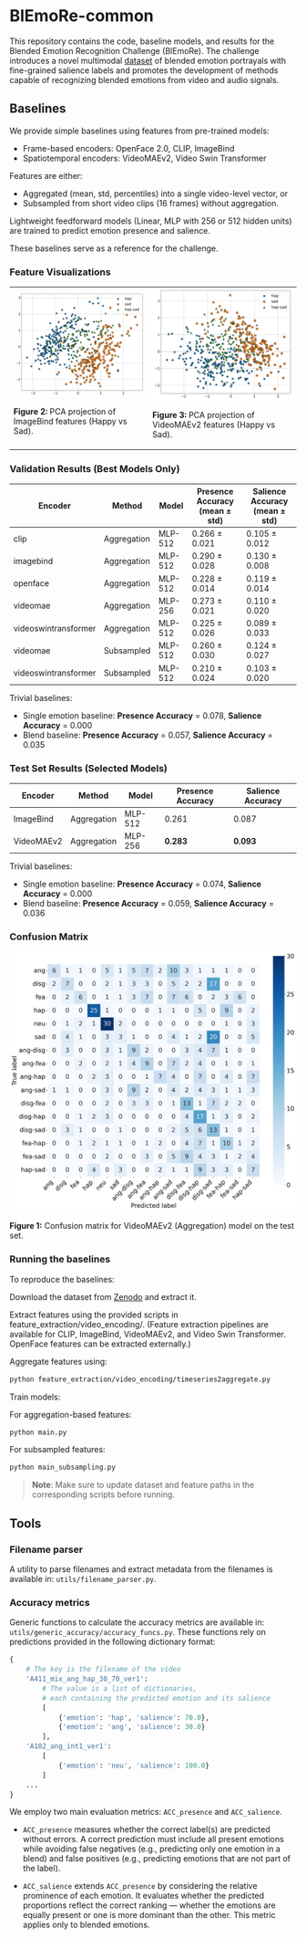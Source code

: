 # BlEmoRe-common

This repository contains the code, baseline models, and results for the Blended Emotion Recognition Challenge (BlEmoRe). 
The challenge introduces a novel multimodal [dataset](https://zenodo.org/records/15096942) of blended emotion portrayals 
with fine-grained salience labels and promotes the development of methods capable of recognizing blended emotions from video and audio signals.

## Baselines

We provide simple baselines using features from pre-trained models:

* Frame-based encoders: OpenFace 2.0, CLIP, ImageBind
* Spatiotemporal encoders: VideoMAEv2, Video Swin Transformer

Features are either:

* Aggregated (mean, std, percentiles) into a single video-level vector, or
* Subsampled from short video clips (16 frames) without aggregation.

Lightweight feedforward models (Linear, MLP with 256 or 512 hidden units) are trained to predict emotion presence and salience.

These baselines serve as a reference for the challenge.

### Feature Visualizations

<div align="center">
  <table>
    <tr>
      <td>
        <img src="data/plots/pca_imagebind_hap_sad.png" alt="ImageBind Features" width="400"/>
        <p><b>Figure 2:</b> PCA projection of ImageBind features (Happy vs Sad).</p>
      </td>
      <td>
        <img src="data/plots/pca_videomae_hap_sad.png" alt="VideoMAEv2 Features" width="400"/>
        <p><b>Figure 3:</b> PCA projection of VideoMAEv2 features (Happy vs Sad).</p>
      </td>
    </tr>
  </table>
</div>

### Validation Results (Best Models Only)

| Encoder              | Method        | Model      | Presence Accuracy (mean ± std) | Salience Accuracy (mean ± std) |
|----------------------|---------------|------------|--------------------------------|--------------------------------|
| clip                  | Aggregation   | MLP-512    | 0.266 ± 0.021                  | 0.105 ± 0.012                  |
| imagebind             | Aggregation   | MLP-512    | 0.290 ± 0.028                  | 0.130 ± 0.008                  |
| openface              | Aggregation   | MLP-512    | 0.228 ± 0.014                  | 0.119 ± 0.014                  |
| videomae              | Aggregation   | MLP-256    | 0.273 ± 0.021                  | 0.110 ± 0.020                  |
| videoswintransformer  | Aggregation   | MLP-512    | 0.225 ± 0.026                  | 0.089 ± 0.033                  |
| videomae              | Subsampled    | MLP-512    | 0.260 ± 0.030                  | 0.124 ± 0.027                  |
| videoswintransformer  | Subsampled    | MLP-512    | 0.210 ± 0.024                  | 0.103 ± 0.020                  |

Trivial baselines:
- Single emotion baseline: **Presence Accuracy** = 0.078, **Salience Accuracy** = 0.000
- Blend baseline: **Presence Accuracy** = 0.057, **Salience Accuracy** = 0.035

### Test Set Results (Selected Models)

| Encoder     | Method        | Model      | Presence Accuracy | Salience Accuracy |
|-------------|---------------|------------|-------------------|-------------------|
| ImageBind   | Aggregation    | MLP-512    | 0.261             | 0.087             |
| VideoMAEv2  | Aggregation    | MLP-256    | **0.283**         | **0.093**         |

Trivial baselines:
- Single emotion baseline: **Presence Accuracy** = 0.074, **Salience Accuracy** = 0.000
- Blend baseline: **Presence Accuracy** = 0.059, **Salience Accuracy** = 0.036

### Confusion Matrix

<div align="left">
  <img src="data/plots/confusion_matrix_videomae_test_bigger_fontsize.png" alt="Confusion Matrix" width="600"/>
  <p><b>Figure 1:</b> Confusion matrix for VideoMAEv2 (Aggregation) model on the test set.</p>
</div>

### Running the baselines
To reproduce the baselines:

Download the dataset from [Zenodo](https://zenodo.org/records/15096942) and extract it.

Extract features using the provided scripts in feature_extraction/video_encoding/.
(Feature extraction pipelines are available for CLIP, ImageBind, VideoMAEv2, and Video Swin Transformer. OpenFace features can be extracted externally.)

Aggregate features using:

```sh
python feature_extraction/video_encoding/timeseries2aggregate.py
```

Train models:

For aggregation-based features:

```sh
python main.py
```

For subsampled features:

```sh
python main_subsampling.py
```

> **Note**: Make sure to update dataset and feature paths in the corresponding scripts before running.


## Tools

### Filename parser

A utility to parse filenames and extract metadata from the filenames is available in: `utils/filename_parser.py`.

### Accuracy metrics

Generic functions to calculate the accuracy metrics are available in: `utils/generic_accuracy/accuracy_funcs.py`.
These functions rely on predictions provided in the following dictionary format:

```python
{   
    # The key is the filename of the video
    'A411_mix_ang_hap_30_70_ver1':
        # The value is a list of dictionaries, 
        # each containing the predicted emotion and its salience
        [
            {'emotion': 'hap', 'salience': 70.0},
            {'emotion': 'ang', 'salience': 30.0}
        ],
    'A102_ang_int1_ver1':
        [
            {'emotion': 'neu', 'salience': 100.0}
        ]
    ...
}
```

We employ two main evaluation metrics: `ACC_presence` and `ACC_salience`.

- `ACC_presence` measures whether the correct label(s) are predicted without errors.
  A correct prediction must include all present emotions while avoiding false negatives
  (e.g., predicting only one emotion in a blend) and false positives
  (e.g., predicting emotions that are not part of the label).

- `ACC_salience` extends `ACC_presence` by considering the relative prominence of each emotion.
  It evaluates whether the predicted proportions reflect the correct ranking — whether the emotions
  are equally present or one is more dominant than the other. This metric applies only to blended emotions.


